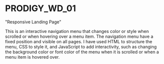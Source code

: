 # PRODIGY_WD_01

"Responsive Landing Page"

This is an interactive navigation menu that changes color or style when scrolled or when hovering over a menu item. The navigation menu have a fixed position and visible on all pages. I have used HTML to structure the menu, CSS to style it, and JavaScript to add interactivity, such as changing the background color or font color of the menu when it is scrolled or when a menu item is hovered over. 

